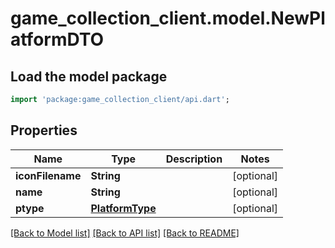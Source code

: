 # game_collection_client.model.NewPlatformDTO

## Load the model package
```dart
import 'package:game_collection_client/api.dart';
```

## Properties
Name | Type | Description | Notes
------------ | ------------- | ------------- | -------------
**iconFilename** | **String** |  | [optional] 
**name** | **String** |  | [optional] 
**ptype** | [**PlatformType**](PlatformType.md) |  | [optional] 

[[Back to Model list]](../README.md#documentation-for-models) [[Back to API list]](../README.md#documentation-for-api-endpoints) [[Back to README]](../README.md)


